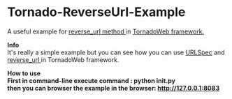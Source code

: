 Tornado-ReverseUrl-Example
==========================

A useful example for <a href='http://www.tornadoweb.org/en/stable/web.html#tornado.web.RequestHandler.reverse_url' target='_blank'>
reverse_url method
</a>
in 
<a href='http://www.tornadoweb.org' target='_blank'>
TornadoWeb framework.
</a>
<br />

<strong>Info</strong> <br />
It's really a simple example but you can see how you can use <a href='http://www.tornadoweb.org/en/stable/web.html#tornado.web.URLSpec' target='_blank'>URLSpec</a> and <a href='http://www.tornadoweb.org/en/stable/web.html#tornado.web.RequestHandler.reverse_url' target='_blank'> reverse_url </a>in TornadoWeb framework.



<strong>How to use<strong>
<br />
First in command-line execute command : python __init__.py 
<br />
then you can browser the example in the browser: http://127.0.0.1:8083




